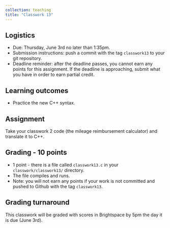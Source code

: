 ```yaml
---
collection: teaching
title: "Classwork 13"
---
```


## Logistics
* Due: Thursday, June 3rd no later than 1:35pm.
* Submission instructions: push a commit with the tag `classwork13` to your git
	repository.
* Deadline reminder: after the deadline passes, you cannot earn any points for
	this assignment. If the deadline is approaching, submit what you have in
	order to earn partial credit.

## Learning outcomes
* Practice the new C++ syntax.

## Assignment

Take your classwork 2 code (the mileage reimbursement calculator) and translate
it to C++.

## Grading - 10 points
* 1 point - there is a file called `classwork13.c` in your
	`classwork/classwork13/` directory.
* The file compiles and runs.
* Note: you will not earn any points if your work is not committed and pushed to
Github with the tag `classwork13`.

## Grading turnaround
This classwork will be graded with scores in Brightspace by 5pm the day it is
due (June 3rd).
